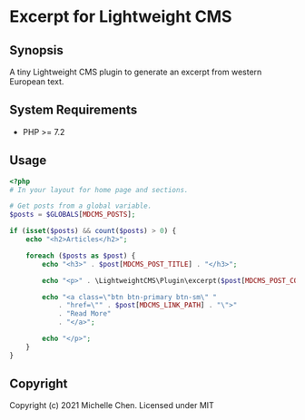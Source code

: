 # Excerpt for Lightweight CMS

## Synopsis

A tiny Lightweight CMS plugin to generate an excerpt from western European text.

## System Requirements

* PHP >= 7.2

## Usage

```php
<?php
# In your layout for home page and sections.

# Get posts from a global variable.
$posts = $GLOBALS[MDCMS_POSTS];

if (isset($posts) && count($posts) > 0) {
    echo "<h2>Articles</h2>";

    foreach ($posts as $post) {
        echo "<h3>" . $post[MDCMS_POST_TITLE] . "</h3>";

        echo "<p>" . \LightweightCMS\Plugin\excerpt($post[MDCMS_POST_CONTENT]) . " ";

        echo "<a class=\"btn btn-primary btn-sm\" "
            . "href=\"" . $post[MDCMS_LINK_PATH] . "\">"
            . "Read More"
            . "</a>";

        echo "</p>";
    }
}
```

## Copyright

Copyright (c) 2021 Michelle Chen. Licensed under MIT
